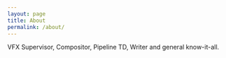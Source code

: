 ```yaml
---
layout: page
title: About
permalink: /about/
---
```

VFX Supervisor, Compositor, Pipeline TD, Writer and general know-it-all. 